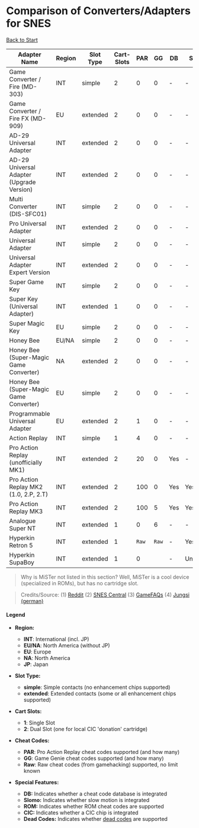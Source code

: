 # Comparison of Converters/Adapters for SNES

[Back to Start](README.md)

| **Adapter Name**                          | **Region** | **Slot Type** | **Cart-Slots** | **PAR** | **GG** | **DB** | **Slomo** | **ROM** | **CIC** | **Dead Codes** |
|-------------------------------------------|------------|---------------|----------------|---------|--------|--------|-----------|---------|---------|----------------|
| Game Converter / Fire (MD-303)            | INT        | simple        | 2              | 0       | 0      | -      | -         | -       | -       | -              |
| Game Converter / Fire FX (MD-909)         | EU         | extended      | 2              | 0       | 0      | -      | -         | -       | -       | -              |
| AD-29 Universal Adapter                   | INT        | extended      | 2              | 0       | 0      | -      | -         | -       | -       | -              |
| AD-29 Universal Adapter (Upgrade Version) | INT        | extended      | 2              | 0       | 0      | -      | -         | -       | -       | -              |
| Multi Converter (DIS-SFC01)               | INT        | simple        | 2              | 0       | 0      | -      | -         | -       | -       | -              |
| Pro Universal Adapter                     | INT        | extended      | 2              | 0       | 0      | -      | -         | -       | -       | -              |
| Universal Adapter                         | INT        | simple        | 2              | 0       | 0      | -      | -         | -       | -       | -              |
| Universal Adapter Expert Version          | INT        | extended      | 2              | 0       | 0      | -      | -         | -       | -       | -              |
| Super Game Key                            | INT        | simple        | 2              | 0       | 0      | -      | -         | -       | -       | -              |
| Super Key (Universal Adapter)             | INT        | extended      | 1              | 0       | 0      | -      | -         | -       | Yes     | -              |
| Super Magic Key                           | EU         | simple        | 2              | 0       | 0      | -      | -         | -       | -       | -              |
| Honey Bee                                 | EU/NA      | simple        | 2              | 0       | 0      | -      | -         | -       | -       | -              |
| Honey Bee (Super-Magic Game Converter)    | NA         | extended      | 2              | 0       | 0      | -      | -         | -       | -       | -              |
| Honey Bee (Super-Magic Game Converter)    | EU         | simple        | 2              | 0       | 0      | -      | -         | -       | -       | -              |
| Programmable Universal Adapter            | EU         | extended      | 2              | 1       | 0      | -      | -         | -       | -       | -              |
| Action Replay                             | INT        | simple        | 1              | 4       | 0      | -      | -         | -       | -       | -              |
| Pro Action Replay (unofficially MK1)      | INT        | extended      | 2              | 20      | 0      | Yes    | -         | -       | -       | Maybe          |
| Pro Action Replay MK2 (1.0, 2.P, 2.T)     | INT        | extended      | 2              | 100     | 0      | Yes    | Yes       | Yes     | -       | Yes            |
| Pro Action Replay MK3                     | INT        | extended      | 2              | 100     | 5      | Yes    | Yes       | Yes     | -       | Yes            |
| Analogue Super NT                         | INT        | extended      | 1              | 0       | 6      | -      | -         | -       | FPGA    | -              |
| Hyperkin Retron 5                         | INT        | extended      | 1              | `Raw`   | `Raw`  | -      | Yes       | -       | Emu     | -              |
| Hyperkin SupaBoy                          | INT        | extended      | 1              | 0       |        | -      | Unknown   | -       | Emu     | -              |

> Why is MiSTer not listed in this section? Well, MiSTer is a cool device (specialized in ROMs), but has no cartridge slot.

> Credits/Source:
    (1) [Reddit](https://www.reddit.com/r/snes/comments/v83p0f/pro_action_replay_confusion/)
    (2) [SNES Central](https://snescentral.com/article.php?id=0798)
    (3) [GameFAQs](https://gamefaqs.gamespot.com/snes/916396-super-nintendo/faqs/11640)
    (4) [Jungsi (german)](https://www.jungsi.de/pro-action-replay-2-sega-megadrive/)

#### Legend

- **Region:**
  - **INT**: International (incl. JP)
  - **EU/NA**: North America (without JP)
  - **EU**: Europe
  - **NA**: North America
  - **JP**: Japan

- **Slot Type:**
  - **simple**: Simple contacts (no enhancement chips supported)
  - **extended**: Extended contacts (some or all enhancement chips supported)

- **Cart Slots:**
  - **1**: Single Slot
  - **2**: Dual Slot (one for local CIC 'donation' cartridge)

- **Cheat Codes:**
  - **PAR**: Pro Action Replay cheat codes supported (and how many)
  - **GG**: Game Genie cheat codes supported (and how many)
  - **Raw**: Raw cheat codes (from gamehacking) supported, no limit known

- **Special Features:**
  - **DB:** Indicates whether a cheat code database is integrated
  - **Slomo:** Indicates whether slow motion is integrated
  - **ROM:** Indicates whether ROM cheat codes are supported
  - **CIC:** Indicates whether a CIC chip is integrated
  - **Dead Codes:** Indicates whether [dead codes](preservaction-deadc0de.md) are supported
